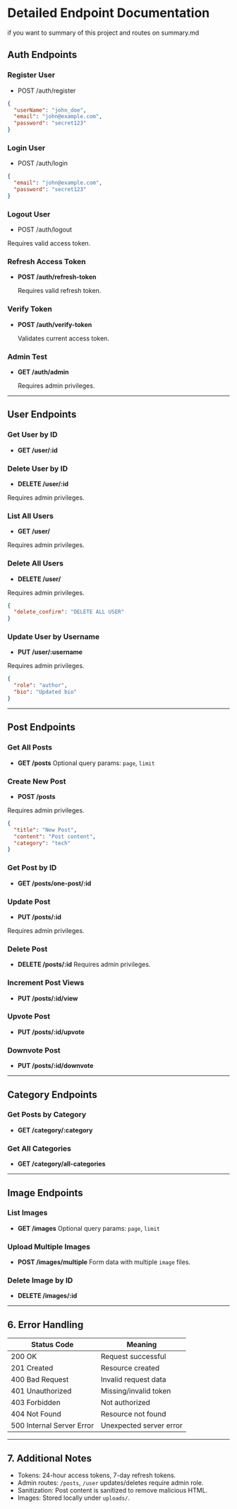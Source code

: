 # Detailed Endpoint Documentation

if you want to summary of this project and routes on summary.md

## Auth Endpoints

### Register User

- POST /auth/register

```json
{
  "userName": "john_doe",
  "email": "john@example.com",
  "password": "secret123"
}
```

### Login User

- POST /auth/login

```json
{
  "email": "john@example.com",
  "password": "secret123"
}
```

### Logout User

- POST /auth/logout

Requires valid access token.

### Refresh Access Token

- **POST /auth/refresh-token**

  Requires valid refresh token.

### Verify Token

- **POST /auth/verify-token**

  Validates current access token.

### Admin Test

- **GET /auth/admin**

  Requires admin privileges.

---

## User Endpoints

### Get User by ID

- **GET /user/:id**

### Delete User by ID

- **DELETE /user/:id**

Requires admin privileges.

### List All Users

- **GET /user/**

Requires admin privileges.

### Delete All Users

- **DELETE /user/**

Requires admin privileges.

```json
{
  "delete_confirm": "DELETE ALL USER"
}
```

### Update User by Username

- **PUT /user/:username**

Requires admin privileges.

```json
{
  "role": "author",
  "bio": "Updated bio"
}
```

---

## Post Endpoints

### Get All Posts

- **GET /posts**
  Optional query params: `page`, `limit`

### Create New Post

- **POST /posts**

Requires admin privileges.

```json
{
  "title": "New Post",
  "content": "Post content",
  "category": "tech"
}
```

### Get Post by ID

- **GET /posts/one-post/:id**

### Update Post

- **PUT /posts/:id**

Requires admin privileges.

### Delete Post

- **DELETE /posts/:id**
  Requires admin privileges.

### Increment Post Views

- **PUT /posts/:id/view**

### Upvote Post

- **PUT /posts/:id/upvote**

### Downvote Post

- **PUT /posts/:id/downvote**

---

## Category Endpoints

### Get Posts by Category

- **GET /category/:category**

### Get All Categories

- **GET /category/all-categories**

---

## Image Endpoints

### List Images

- **GET /images**
  Optional query params: `page`, `limit`

### Upload Multiple Images

- **POST /images/multiple**
  Form data with multiple `image` files.

### Delete Image by ID

- **DELETE /images/:id**

---

## 6. Error Handling

| Status Code               | Meaning                 |
| ------------------------- | ----------------------- |
| 200 OK                    | Request successful      |
| 201 Created               | Resource created        |
| 400 Bad Request           | Invalid request data    |
| 401 Unauthorized          | Missing/invalid token   |
| 403 Forbidden             | Not authorized          |
| 404 Not Found             | Resource not found      |
| 500 Internal Server Error | Unexpected server error |

---

## 7. Additional Notes

- Tokens: 24-hour access tokens, 7-day refresh tokens.
- Admin routes: `/posts`, `/user` updates/deletes require admin role.
- Sanitization: Post content is sanitized to remove malicious HTML.
- Images: Stored locally under `uploads/`.
